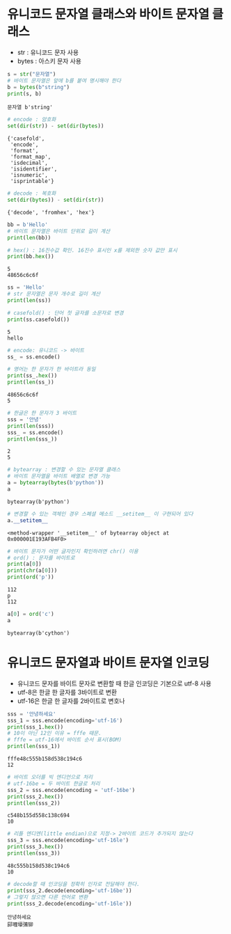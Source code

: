 # 유니코드 문자열 클래스와 바이트 문자열 클래스
- str : 유니코드 문자 사용
- bytes : 아스키 문자 사용


```python
s = str("문자열")
# 바이트 문자열은 앞에 b를 붙여 명시해야 한다
b = bytes(b"string")
print(s, b)
```

    문자열 b'string'
    


```python
# encode : 암호화
set(dir(str)) - set(dir(bytes))
```




    {'casefold',
     'encode',
     'format',
     'format_map',
     'isdecimal',
     'isidentifier',
     'isnumeric',
     'isprintable'}




```python
# decode : 복호화
set(dir(bytes)) - set(dir(str))
```




    {'decode', 'fromhex', 'hex'}




```python
bb = b'Hello'
# 바이트 문자열은 바이트 단위로 길이 계산
print(len(bb))

# hex() : 16진수값 확인. 16진수 표시인 x를 제외한 숫자 값만 표시
print(bb.hex())
```

    5
    48656c6c6f
    


```python
ss = 'Hello'
# str 문자열은 문자 개수로 길이 계산
print(len(ss))

# casefold() : 단어 첫 글자를 소문자로 변경
print(ss.casefold())
```

    5
    hello
    


```python
# encode: 유니코드 -> 바이트
ss_ = ss.encode()

# 영어는 한 문자가 한 바이트라 동일
print(ss_.hex())
print(len(ss_))
```

    48656c6c6f
    5
    


```python
# 한글은 한 문자가 3 바이트
sss = '안녕'
print(len(sss))
sss_ = ss.encode()
print(len(sss_))
```

    2
    5
    


```python
# bytearray : 변경할 수 있는 문자열 클래스
# 바이트 문자열을 바이트 배열로 변경 가능
a = bytearray(bytes(b'python'))
a
```




    bytearray(b'python')




```python
# 변경할 수 있는 객체인 경우 스폐셜 메소드 __setitem__ 이 구현되어 있다
a.__setitem__
```




    <method-wrapper '__setitem__' of bytearray object at 0x000001E193AFB4F0>




```python
# 바이트 문자가 어떤 글자인지 확인하려면 chr() 이용
# ord() : 문자를 바이트로
print(a[0])
print(chr(a[0]))
print(ord('p'))
```

    112
    p
    112
    


```python
a[0] = ord('c')
a
```




    bytearray(b'cython')



# 유니코드 문자열과 바이트 문자열 인코딩
- 유니코드 문자를 바이트 문자로 변환할 때 한글 인코딩은 기본으로 utf-8 사용
- utf-8은 한글 한 글자를 3바이트로 변환
- utf-16은 한글 한 글자를 2바이트로 변호나


```python
sss = '안녕하세요'
sss_1 = sss.encode(encoding='utf-16')
print(sss_1.hex())
# 10이 아닌 12인 이유 = fffe 때문.
# fffe = utf-16에서 바이트 순서 표시(BOM)
print(len(sss_1))
```

    fffe48c555b158d538c194c6
    12
    


```python
# 바이트 오더를 빅 엔디언으로 처리
# utf-16be = 두 바이트 한글로 처리
sss_2 = sss.encode(encoding = 'utf-16be')
print(sss_2.hex())
print(len(sss_2))
```

    c548b155d558c138c694
    10
    


```python
# 리틀 엔디엔(little endian)으로 지정-> 2바이트 코드가 추가되지 않는다
sss_3 = sss.encode(encoding='utf-16le')
print(sss_3.hex())
print(len(sss_3))
```

    48c555b158d538c194c6
    10
    


```python
# decode할 때 인코딩을 정확히 인자로 전달해야 한다.
print(sss_2.decode(encoding='utf-16be'))
# 그렇지 않으면 다른 언어로 변환
print(sss_2.decode(encoding='utf-16le'))
```

    안녕하세요
    䣅喱壕㣁铆
    


```python

```
